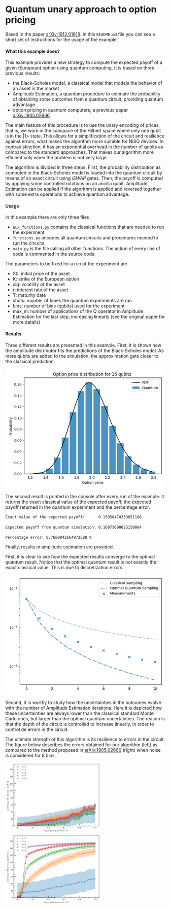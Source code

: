 # Quantum unary approach to option pricing

Based in the paper [arXiv:1912.01618](https://arxiv.org/abs/1912.01618). In this `README.md` file you can see a short
set of instructions for the usage of the example. 

#### What this example does?

This example provides a new strategy to compute the expected payoff of a given (European) option using quantum computing. 
It is based on three previous results:
- the Black-Scholes model, a classical model that models the behavior of an asset in the market
- Amplitude Estimation, a quantum procedure to estimate the probability of obtaining some outcomes from a quantum circuit,
providing quantum advantage
- option pricing in quantum computers, a previous paper [arXiv:1905.02666](https://arxiv.org/abs/1905.02666)

The main feature of this procedure is to use the unary encoding of prices, that is, we work in the subspace of the 
Hilbert space where only one qubit is in the |1> state. This allows for a simplification of the circuit and resilience 
against errors, what makes the algorithm more suitable for NISQ devices. In contradistinction, it has an exponential 
overhead in the number of qubits as compared to the standard approaches. That makes our algorithm more efficient only when the problem is not 
very large.

The algorithm is divided in three steps. First, the probability distribution as computed in the Black-Scholes model is 
loaded into the quantum circuit by means of an exact circuit using *iSWAP* gates. Then, the payoff is computed by applying
some controlled rotations on an ancilla qubit. Amplitude Estimation can be applied if the algorithm is applied and reversed
together with some extra operations to achieve quantum advantage. 

#### Usage
In this example there are only three files
- `aux_functions.py` contains the classical functions that are needed to run the experiment.
- `functions.py` encodes all quantum circuits and procedures needed to run the circuits.
- `main.py` is the file calling all other functions. The action of every line of code is commented in the source code. 

The parameters to be fixed for a run of the experiment are
- S0: initial price of the asset
- K: strike of the European option
- sig: volatility of the asset
- r: interest rate of the asset
- T: maturity date
- shots: number of times the quantum experiments are ran
- bins: number of bins (qubits) used for the experiment
- max_m: number of applications of the Q operator in Amplitude Estimation for the last step, increasing linearly (see 
the original paper for more details)

#### Results

Three different results are presented in this example. First, it is shown how the amplitude distributor fits the predictions
of the Black-Scholes model. As more qubits are added to the simulation, the approximation gets closer to the classical prediction.
 
<img src="Probability_distribution.png" width="510px">

The second result is printed in the console after every run of the example. It returns the exact classical value of the 
expected payoff, the expected payoff returned in the quantum experiment and the percentage error. 
```
Exact value of the expected payoff:      0.15950474339651186

Expected payoff from quantum simulation: 0.16071698625159084

Percentage error: 0.7600042664972508 %
```

Finally, results in amplitude estimation are provided. 

First, it is clear to see how the expected results converge to the 
optimal quantum result. Notice that the optimal quantum result is not exactly the exact classical value. This is due to 
discretization errors. 

<img src="Amplitude_Estimation_Uncertainties.png" width="510px">

Second, it is worthy to study how the uncertainties in the outcomes evolve with the number of Amplitude Estimation 
iterations. Here it is depicted how these uncertainties are always lower than the classical standard Monte Carlo ones, but
larger than the optimal quantum uncertainties. The reason is that the depth of the circuit is controlled to increase
linearly, in order to control de errors in the circuit. 

The ultimate strength of this algorithm is its resilience to errors in the circuit. The figure below describes the errors
obtained for our algorithm (left) as compared to the method proposed in [arXiv:1905.02666](https://arxiv.org/abs/1905.02666) (right)
when noise is considered for 8 bins. 

<img src="unary_AE.png" width="300px"> <img src="binary_AE.png" width="300px">
